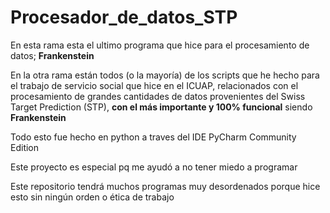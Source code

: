 # Procesador_de_datos_STP

En esta rama esta el ultimo programa que hice para el procesamiento de datos; **Frankenstein**

En la otra rama están todos (o la mayoría) de los scripts que he hecho para el trabajo de servicio social que hice en el ICUAP, relacionados con el procesamiento de grandes cantidades de datos provenientes del Swiss Target Prediction (STP), **con el más importante y 100% funcional** siendo **Frankenstein**


Todo esto fue hecho en python a traves del IDE PyCharm Community Edition

Este proyecto es especial pq me ayudó a no tener miedo a programar

Este repositorio tendrá muchos programas muy desordenados porque hice esto sin ningún orden o ética de trabajo
